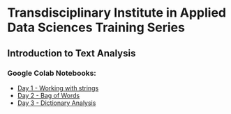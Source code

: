 # Transdisciplinary Institute in Applied Data Sciences Training Series 

## Introduction to Text Analysis 

### Google Colab Notebooks:
- [Day 1 - Working with strings](https://colab.research.google.com/drive/1RxcNLqLsAxl25CBdaRcdBtTFUKorCF1T?usp=sharing)
- [Day 2 - Bag of Words](https://colab.research.google.com/drive/1Ku1NDJ5dlnyeB_xcIaPPz8Wl4r-gp_7E#scrollTo=sy0I6-OWqYvA)
- [Day 3 - Dictionary Analysis](https://colab.research.google.com/drive/1TCQkKNAaXBpd7TRnBjc27vailQgj5Qs5?usp=sharing)



